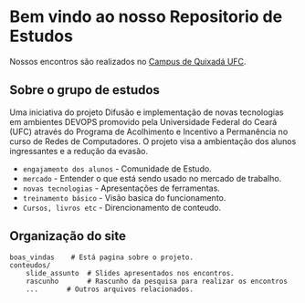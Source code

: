 # Bem vindo ao nosso Repositorio de Estudos

Nossos encontros são realizados no [Campus de Quixadá UFC](https://www.quixada.ufc.br).

## Sobre o grupo de estudos

Uma iniciativa do projeto Difusão e implementação de novas tecnologias em ambientes DEVOPS promovido pela Universidade Federal do Ceará (UFC) através do Programa de Acolhimento e Incentivo a Permanência no curso de Redes de Computadores.
O projeto visa a ambientação dos alunos ingressantes e a redução da evasão.

* `engajamento dos alunos` - Comunidade de Estudo.
* `mercado` - Entender o que está sendo usado no mercado de trabalho.
* `novas tecnologias` - Apresentações de ferramentas.
* `treinamento básico` - Visão basica do funcionamento.
* `Cursos, livros etc` - Direncionamento de conteudo. 

## Organização do site

    boas_vindas    # Está pagina sobre o projeto.
    conteudos/
        slide_assunto  # Slides apresentados nos encontros.
        rascunho       # Rascunho da pesquisa para realizar os encontros 
        ...       # Outros arquivos relacionados.
